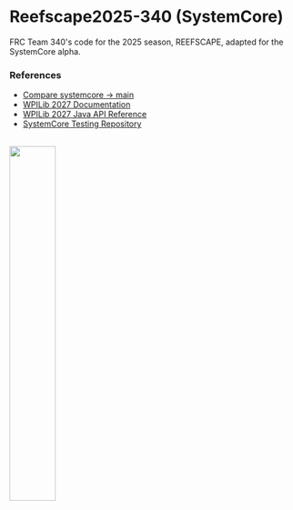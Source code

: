 # Reefscape2025-340 (SystemCore)
FRC Team 340's code for the 2025 season, REEFSCAPE, adapted for the SystemCore alpha.

### References

- [Compare systemcore -> main](https://github.com/Greater-Rochester-Robotics/Reefscape2025-340/compare/main...systemcore)
- [WPILib 2027 Documentation](https://docs.wpilib.org/en/2027/)
- [WPILib 2027 Java API Reference](https://github.wpilib.org/allwpilib/docs/2027/java/index.html)
- [SystemCore Testing Repository](https://github.com/wpilibsuite/SystemCoreTesting)

<br>

<img src="https://raw.githubusercontent.com/Greater-Rochester-Robotics/Reefscape2025-340/refs/heads/systemcore/robot.png" width=40%>
